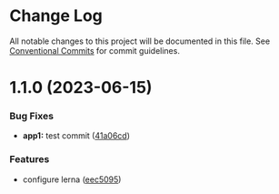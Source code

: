 # Change Log

All notable changes to this project will be documented in this file.
See [Conventional Commits](https://conventionalcommits.org) for commit guidelines.

# 1.1.0 (2023-06-15)


### Bug Fixes

* **app1:** test commit ([41a06cd](https://github.com/thejaswitricon/lerna1/commit/41a06cdba20c07b1d951bce4deadb00de467790b))


### Features

* configure lerna ([eec5095](https://github.com/thejaswitricon/lerna1/commit/eec5095d95c25bf0f3d33db9960895d5037ffa04))
